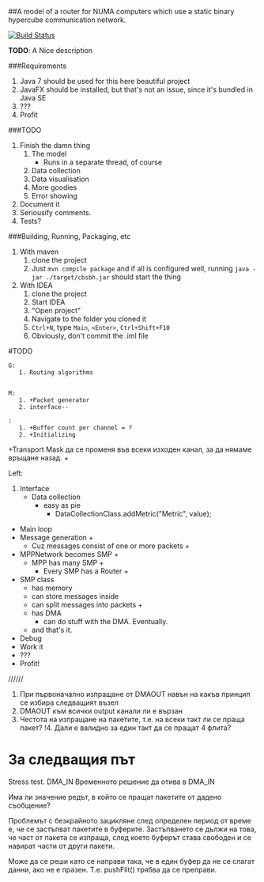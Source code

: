 ##A model of a router for NUMA computers which use a static binary hypercube communication network.

[![Build Status](https://travis-ci.org/chilyashev/CrossbarSwitchBinaryHyperCube.svg?branch=master)](https://travis-ci.org/chilyashev/CrossbarSwitchBinaryHyperCube)

**TODO**: A Nice description


###Requirements
1. Java 7 should be used for this here beautiful project
2. JavaFX should be installed, but that's not an issue, since it's bundled in Java SE
3. ???
4. Profit


###TODO
1. Finish the damn thing
    1. The model
        - Runs in a separate thread, of course
    2. Data collection
    3. Data visualisation
    4. More goodies
    5. Error showing
2. Document it
3. Seriousify comments.
4. Tests?


###Building, Running, Packaging, etc

1. With maven
    1. clone the project
    2. Just `mvn compile package` and if all is configured well, running `java -jar ./target/cbsbh.jar` should start the thing
2. With IDEA
    1. clone the project
    2. Start IDEA
    3. "Open project"
    4. Navigate to the folder you cloned it
    5. `Ctrl+N`, type `Main`, `<Enter>`, `Ctrl+Shift+F10`
    6. Obviously, don't commit the .iml file



#TODO

    G:
       1. Routing algorithms


    M:
       1. +Packet generator
       2. interface--

    :
       1. +Buffer count per channel = ?
       2. +Initializing



+Transport Mask да се променя във всеки изходен канал, за да нямаме връщане назад. +

Left:

1. Interface
    - Data collection
        - easy as pie
            - DataCollectionClass.addMetric("Metric", value);
- Main loop
- Message generation +
    - Cuz messages consist of one or more packets +
- MPPNetwork becomes SMP +
    - MPP has many SMP +
        - Every SMP has a Router +
- SMP class
    - has memory
    - can store messages inside
    - can split messages into packets +
    - has DMA
        - can do stuff with the DMA. Eventually.
    - and that's it.
- Debug
- Work it
- ???
- Profit!


//////

1. При първоначално изпращане от DMAOUT навън на какъв принцип се избира следващият възел
2. DMAOUT към всички output канали ли е вързан
3. Честота на изпращане на пакетите, т.е. на всеки такт ли се праща пакет?
!4. Дали е валидно за един такт да се пращат 4 флита?


За следващия път
=================
Stress test.
DMA_IN
Временното решение да отива в DMA_IN

Има ли значение редът, в който се пращат пакетите от дадено съобщение?



Проблемът с безкрайното зацикляне след определен период от време е, че се застъпват пакетите в буферите.
Застъпването се дължи на това, че част от пакета се изпраща, след което буферът става свободен и се навират части от други пакети.

Може да се реши като се направи така, че в един буфер да не се слагат данни, ако не е празен.
Т.е. pushFlit() трябва да се преправи.

